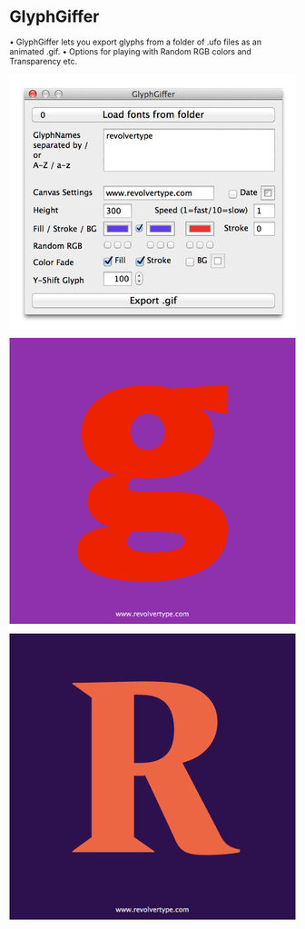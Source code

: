 GlyphGiffer
============

• GlyphGiffer lets you export glyphs from a folder of .ufo files as an animated .gif.
• Options for playing with Random RGB colors and Transparency etc.


![alt text](https://github.com/luke-snider/GlyphGiffer/blob/master/GlyphGiffer_screen1.png)


![alt text](https://github.com/luke-snider/GlyphGiffer/blob/master/GlyphGiffer_screen2.gif)


![alt text](https://github.com/luke-snider/GlyphGiffer/blob/master/GlyphGiffer_screen3.gif)
